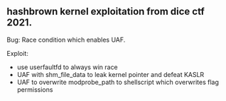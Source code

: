 ## hashbrown kernel exploitation from dice ctf 2021.

Bug: Race condition which enables UAF.

Exploit:
- use userfaultfd to always win race
- UAF with shm_file_data to leak kernel pointer and defeat KASLR
- UAF to overwrite modprobe_path to shellscript which overwrites flag permissions
